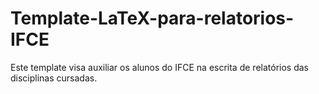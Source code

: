 # Template-LaTeX-para-relatorios-IFCE

Este template visa auxiliar os alunos do IFCE na escrita de relatórios das disciplinas cursadas.
